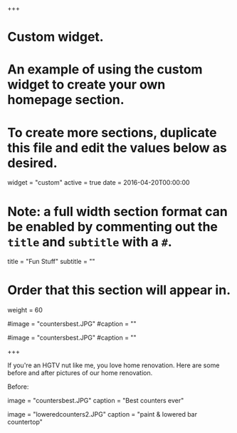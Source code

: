 +++
# Custom widget.
# An example of using the custom widget to create your own homepage section.
# To create more sections, duplicate this file and edit the values below as desired.
widget = "custom"
active = true
date = 2016-04-20T00:00:00

# Note: a full width section format can be enabled by commenting out the `title` and `subtitle` with a `#`.
title = "Fun Stuff"
subtitle = ""

# Order that this section will appear in.
weight = 60

#image = "countersbest.JPG"
#caption = ""

#image = "countersbest.JPG"
#caption = ""


+++

If you're an HGTV nut like me, you love home renovation. Here are some before and after pictures of
our home renovation.

Before:

image = "countersbest.JPG"
caption = "Best counters ever"

image = "loweredcounters2.JPG"
caption = "paint & lowered bar countertop"
